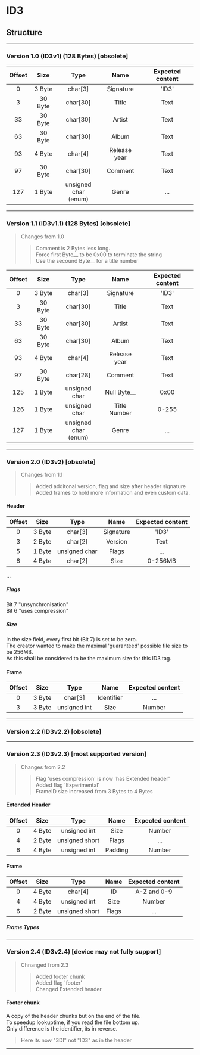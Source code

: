 # ID3
## Structure
***
### Version 1.0 (ID3v1) (128 Bytes) [obsolete]
|Offset|Size|Type|Name|Expected content|
|:-:|:-:|:-:|:-:|:-:|
|0| 3 Byte | char[3] | Signature | 'ID3' |
|3| 30 Byte |  char[30] | Title | Text |
|33| 30 Byte |  char[30] | Artist | Text |
|63| 30 Byte |  char[30] | Album | Text |
|93| 4 Byte |  char[4] | Release year | Text |
|97| 30 Byte |  char[30] | Comment | Text |
|127| 1 Byte | unsigned char<br>(enum) | Genre | ... |

***
### Version 1.1 (ID3v1.1) (128 Bytes) [obsolete]
>Changes from 1.0
>> Comment is 2 Bytes less long.<br>
>> Force first Byte__ to be 0x00 to terminate the string<br>
>> Use the secound Byte__ for a title number<br>

|Offset|Size|Type|Name|Expected content|
|:-:|:-:|:-:|:-:|:-:|
|0| 3 Byte | char[3] | Signature | 'ID3' |
|3| 30 Byte |  char[30] | Title | Text |
|33| 30 Byte |  char[30] | Artist | Text |
|63| 30 Byte |  char[30] | Album | Text |
|93| 4 Byte |  char[4] | Release year | Text |
|97| 30 Byte |  char[28] | Comment | Text |
|125| 1 Byte | unsigned char | Null Byte__ | 0x00 |
|126| 1 Byte | unsigned char | Title Number | 0-255 |
|127| 1 Byte | unsigned char<br>(enum) | Genre | ... |

***
### Version 2.0 (ID3v2) [obsolete]
>Changes from 1.1
>> Added additonal version, flag and size after header signature<br>
>> Added frames to hold more information and even custom data.<br>

#### Header
|Offset|Size|Type|Name|Expected content|
|:-:|:-:|:-:|:-:|:-:|
|0| 3 Byte | char[3] | Signature | 'ID3' |
|3| 2 Byte |  char[2] | Version | Text |
|5| 1 Byte |  unsigned char | Flags | ... |
|6| 4 Byte |  char[2] | Size | 0-256MB |
...

##### Flags
Bit 7 "unsynchronisation"<br>
Bit 6 "uses compression"<br>

##### Size
In the size field, every first bit (Bit 7) is set to be zero.<br>
The creator wanted to make the maximal 'guaranteed' possible file size to be 256MB.<br> 
As this shall be considered to be the maximum size for this ID3 tag.

#### Frame
|Offset|Size|Type|Name|Expected content|
|:-:|:-:|:-:|:-:|:-:|
|0| 3 Byte |  char[3] | Identifier  | ... |
|3| 3 Byte |  unsigned int | Size | Number |





***
### Version 2.2 (ID3v2.2) [obsolete]

***
### Version 2.3 (ID3v2.3) [most supported version]
> Changes from 2.2
>> Flag 'uses compression' is now  'has Extended header'<br>
>> Added flag 'Experimental'<br>
>> FrameID size increased from 3 Bytes to 4 Bytes<br>

#### Extended Header
|Offset|Size|Type|Name|Expected content|
|:-:|:-:|:-:|:-:|:-:|
|0| 4 Byte |  unsigned int | Size  | Number |
|4| 2 Byte |  unsigned short | Flags  | ... |
|6| 4 Byte |  unsigned int | Padding  | Number |

#### Frame
|Offset|Size|Type|Name|Expected content|
|:-:|:-:|:-:|:-:|:-:|
|0| 4 Byte |  char[4] | ID  | A-Z and 0-9 |
|4| 4 Byte |  unsigned int | Size  | Number |
|6| 2 Byte |  unsigned short | Flags  | ... |

##### Frame Types

***
### Version 2.4 (ID3v2.4) [device may not fully support]
> Chnanged from 2.3
>> Added footer chunk<br>
>> Added flag 'footer'<br>
>> Changed Extended header

#### Footer chunk
A copy of the header chunks but on the end of the file.<br>
To speedup lookuptime, if you read the file bottom up.<br>
Only difference is the identifier, its in reverse.
> Here its now "3DI" not "ID3" as in the header
***
